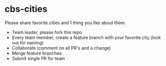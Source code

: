 # cbs-cities

Please share favorite cities and 1 thing you like about them.
- Team leader, please fork this repo
- Every team member, create a feature branch with your favorite city (look out for naming)
- Collaborate (comment on all PR's and a change)
- Merge feature branches
- Submit single PR for team
